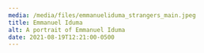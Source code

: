```yaml
---
media: /media/files/emmanueliduma_strangers_main.jpeg
title: Emmanuel Iduma
alt: A portrait of Emmanuel Iduma
date: 2021-08-19T12:21:00-0500
---
```


